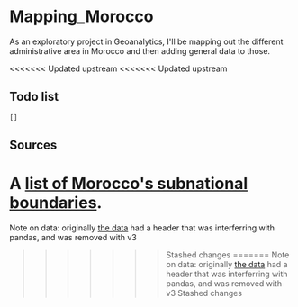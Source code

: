# Mapping_Morocco
As an exploratory project in Geoanalytics, I'll be mapping out the different administrative area in Morocco and then adding general data to those.

<<<<<<< Updated upstream
<<<<<<< Updated upstream

## Todo list
    [] 

## Sources
A [list of Morocco's subnational boundaries](https://data.humdata.org/dataset/cod-ab-mar).
=======
Note on data: originally [the data](https://api.worldbank.org/v2/en/country/MAR?downloadformat=csv) had a header that was interferring with pandas, and was removed with v3
>>>>>>> Stashed changes
=======
Note on data: originally [the data](https://api.worldbank.org/v2/en/country/MAR?downloadformat=csv) had a header that was interferring with pandas, and was removed with v3
>>>>>>> Stashed changes
